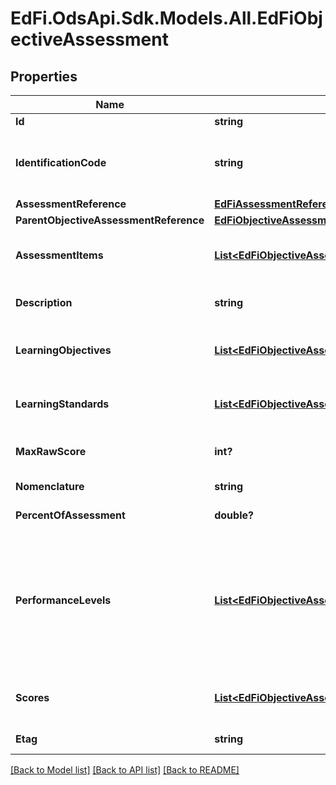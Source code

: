 # EdFi.OdsApi.Sdk.Models.All.EdFiObjectiveAssessment
## Properties

Name | Type | Description | Notes
------------ | ------------- | ------------- | -------------
**Id** | **string** |  | 
**IdentificationCode** | **string** | A unique number or alphanumeric code assigned to a space, room, site, building, individual, organization, program, or institution by a school, school system, a state, or other agency or entity. | 
**AssessmentReference** | [**EdFiAssessmentReference**](EdFiAssessmentReference.md) |  | 
**ParentObjectiveAssessmentReference** | [**EdFiObjectiveAssessmentReference**](EdFiObjectiveAssessmentReference.md) |  | [optional] 
**AssessmentItems** | [**List&lt;EdFiObjectiveAssessmentAssessmentItem&gt;**](EdFiObjectiveAssessmentAssessmentItem.md) | An unordered collection of objectiveAssessmentAssessmentItems. References individual test items, if appropriate. | [optional] 
**Description** | **string** | The description of the ObjectiveAssessment (e.g., vocabulary, measurement, or geometry). | [optional] 
**LearningObjectives** | [**List&lt;EdFiObjectiveAssessmentLearningObjective&gt;**](EdFiObjectiveAssessmentLearningObjective.md) | An unordered collection of objectiveAssessmentLearningObjectives. References the LearningObjective(s) the ObjectiveAssessment tests. | [optional] 
**LearningStandards** | [**List&lt;EdFiObjectiveAssessmentLearningStandard&gt;**](EdFiObjectiveAssessmentLearningStandard.md) | An unordered collection of objectiveAssessmentLearningStandards. LearningStandard tested by this ObjectiveAssessment. | [optional] 
**MaxRawScore** | **int?** | The maximum raw score achievable across all assessment items that are correct and scored at the maximum. | [optional] 
**Nomenclature** | **string** | Reflects the specific nomenclature used for this level of ObjectiveAssessment. | [optional] 
**PercentOfAssessment** | **double?** | The percentage of the Assessment that tests this objective. | [optional] 
**PerformanceLevels** | [**List&lt;EdFiObjectiveAssessmentPerformanceLevel&gt;**](EdFiObjectiveAssessmentPerformanceLevel.md) | An unordered collection of objectiveAssessmentPerformanceLevels. Definition of the performance levels and the associated cut scores. Three styles are supported:          1. Specification of performance level by minimum and maximum score          2. Specification of performance level by cut score, using only minimum score          3. Specification of performance level without any mapping to scores | [optional] 
**Scores** | [**List&lt;EdFiObjectiveAssessmentScore&gt;**](EdFiObjectiveAssessmentScore.md) | An unordered collection of objectiveAssessmentScores. Definition of the scores to be expected from this objective assessment. | [optional] 
**Etag** | **string** | A unique system-generated value that identifies the version of the resource. | [optional] 

[[Back to Model list]](../README.md#documentation-for-models) [[Back to API list]](../README.md#documentation-for-api-endpoints) [[Back to README]](../README.md)


